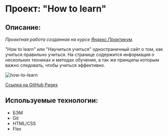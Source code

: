 # Проект: "How to learn"

## Описание: 

*Проектная работа созданная на курсе [Яндекс.Практикум](https://praktikum.yandex.ru/).*

"How to learn" или "Научиться учиться" одностраничный сайт о том, как учиться правильно учиться. На странице содержится информация о нескольких техниках и методах обучения, а так же принципы которым важно следовать, чтобы учиться эффективно.

![how-to-learn](https://user-images.githubusercontent.com/107764041/201490265-b04c295e-25e0-4911-8b85-2fb156234529.png)

[Ссылка на GitHub Pages](https://qann1st.github.io/how-to-learn/)

## Используемые технологии: 

* БЭМ
* Git 
* HTML/CSS
* Flex

